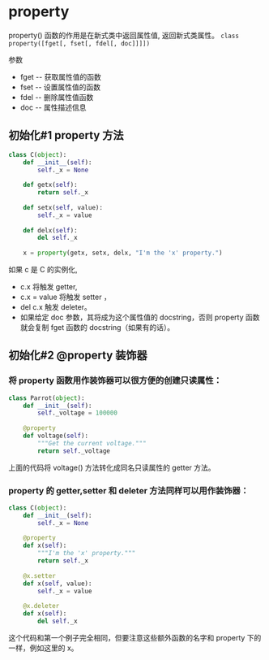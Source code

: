 
# property

property() 函数的作用是在新式类中返回属性值, 返回新式类属性。
`class property([fget[, fset[, fdel[, doc]]]])`

参数
* fget -- 获取属性值的函数
* fset -- 设置属性值的函数
* fdel -- 删除属性值函数
* doc -- 属性描述信息



## 初始化#1 property 方法
```py
class C(object):
    def __init__(self):
        self._x = None
 
    def getx(self):
        return self._x
 
    def setx(self, value):
        self._x = value
 
    def delx(self):
        del self._x
 
    x = property(getx, setx, delx, "I'm the 'x' property.")
```

如果 c 是 C 的实例化, 
* c.x 将触发 getter,
* c.x = value 将触发 setter ， 
* del c.x 触发 deleter。
* 如果给定 doc 参数，其将成为这个属性值的 docstring，否则 property 函数就会复制 fget 函数的 docstring（如果有的话）。



## 初始化#2 @property 装饰器
### 将 property 函数用作装饰器可以很方便的创建只读属性：
```py
class Parrot(object):
    def __init__(self):
        self._voltage = 100000
 
    @property
    def voltage(self):
        """Get the current voltage."""
        return self._voltage
```
上面的代码将 voltage() 方法转化成同名只读属性的 getter 方法。


### property 的 getter,setter 和 deleter 方法同样可以用作装饰器：
```py
class C(object):
    def __init__(self):
        self._x = None
 
    @property
    def x(self):
        """I'm the 'x' property."""
        return self._x
 
    @x.setter
    def x(self, value):
        self._x = value
 
    @x.deleter
    def x(self):
        del self._x
```
这个代码和第一个例子完全相同，但要注意这些额外函数的名字和 property 下的一样，例如这里的 x。



